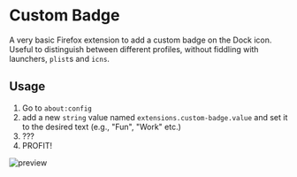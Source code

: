 Custom Badge
============

A very basic Firefox extension to add a custom badge on the Dock icon. 
Useful to distinguish between different profiles, without fiddling with launchers, `plist`s and `icns`.

Usage
-----

1. Go to `about:config` 
2. add a new `string` value named `extensions.custom-badge.value` 
   and set it to the desired text (e.g., "Fun", "Work" etc.)
3. ???
4. PROFIT!

![preview](http://imgur.com/CMfevmQ.png)
